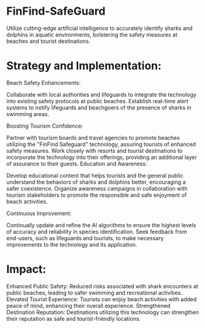 # FinFind-SafeGuard

Utilize cutting-edge artificial intelligence to accurately identify sharks and dolphins in aquatic environments, bolstering the safety measures at beaches and tourist destinations.

# Strategy and Implementation:
Beach Safety Enhancements:

Collaborate with local authorities and lifeguards to integrate the technology into existing safety protocols at public beaches.
Establish real-time alert systems to notify lifeguards and beachgoers of the presence of sharks in swimming areas.

Boosting Tourism Confidence:

Partner with tourism boards and travel agencies to promote beaches utilizing the "FinFind Safeguard" technology, assuring tourists of enhanced safety measures.
Work closely with resorts and tourist destinations to incorporate the technology into their offerings, providing an additional layer of assurance to their guests.
Education and Awareness:

Develop educational content that helps tourists and the general public understand the behaviors of sharks and dolphins better, encouraging a safer coexistence.
Organize awareness campaigns in collaboration with tourism stakeholders to promote the responsible and safe enjoyment of beach activities.

Continuous Improvement:

Continually update and refine the AI algorithms to ensure the highest levels of accuracy and reliability in species identification.
Seek feedback from end-users, such as lifeguards and tourists, to make necessary improvements to the technology and its application.

# Impact:
Enhanced Public Safety: Reduced risks associated with shark encounters at public beaches, leading to safer swimming and recreational activities.
Elevated Tourist Experience: Tourists can enjoy beach activities with added peace of mind, enhancing their overall experience.
Strengthened Destination Reputation: Destinations utilizing this technology can strengthen their reputation as safe and tourist-friendly locations.
